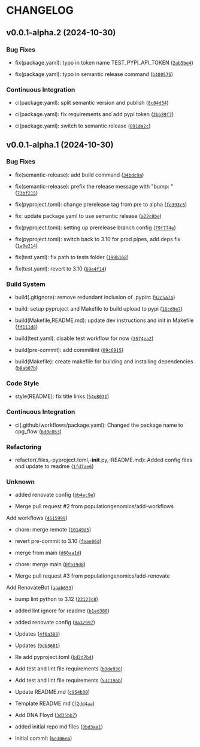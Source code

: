 # CHANGELOG


## v0.0.1-alpha.2 (2024-10-30)

### Bug Fixes

* fix(package.yaml): typo in token name TEST_PYPI_API_TOKEN ([`2ab5be4`](https://github.com/populationgenomics/cpg-flow/commit/2ab5be4e987e2c936e287d74dfae2543a599ea8f))

* fix(package.yaml): typo in semantic release command ([`b480575`](https://github.com/populationgenomics/cpg-flow/commit/b480575c7d7732dae92639f937b1ff23e92e45a8))

### Continuous Integration

* ci(package.yaml): split semantic version and publish ([`8c04d34`](https://github.com/populationgenomics/cpg-flow/commit/8c04d3434f93800009aa0b76d3780d4953c81ce2))

* ci(package.yaml): fix requirements and add pypi token ([`2bb89f7`](https://github.com/populationgenomics/cpg-flow/commit/2bb89f766d0422786df53fe5593e59d355ba7586))

* ci(package.yaml): switch to semantic release ([`891da2c`](https://github.com/populationgenomics/cpg-flow/commit/891da2cb20f7d59bf115b504a2a37d251d18a0f6))


## v0.0.1-alpha.1 (2024-10-30)

### Bug Fixes

* fix(semantic-release): add build command ([`34bdc9a`](https://github.com/populationgenomics/cpg-flow/commit/34bdc9ad69236f7eb19411edf799f04c3db13dc3))

* fix(semantic-release): prefix the release message with "bump: " ([`73bf215`](https://github.com/populationgenomics/cpg-flow/commit/73bf2151379e660f07c77cb17a1e46d05b26e53a))

* fix(pyproject.toml): change prerelease tag from pre to alpha ([`fe393c5`](https://github.com/populationgenomics/cpg-flow/commit/fe393c5e201212765b467a623b1b21dee8351e1b))

* fix: update package.yaml to use semantic release ([`a22c8be`](https://github.com/populationgenomics/cpg-flow/commit/a22c8be0396920f1550b60c05cc7e85911281d4e))

* fix(pyproject.toml): setting up prerelease branch config ([`79f774e`](https://github.com/populationgenomics/cpg-flow/commit/79f774ec7bc7696da9015dd8169ace66ec416a66))

* fix(pyproject.toml): switch back to 3.10 for prod pipes, add deps fix ([`1a0e214`](https://github.com/populationgenomics/cpg-flow/commit/1a0e2144901697029f1196cc8bedc9ab7979542e))

* fix(test.yaml): fix path to tests folder ([`199b168`](https://github.com/populationgenomics/cpg-flow/commit/199b1684974159b7afa1b5c6e33decdecaad4505))

* fix(test.yaml): revert to 3.10 ([`69e4f14`](https://github.com/populationgenomics/cpg-flow/commit/69e4f14d8f9dd1341021ce6ddad1a30542797ef5))

### Build System

* build(.gitignore): remove redundant inclusion of .pypirc ([`92c5a7a`](https://github.com/populationgenomics/cpg-flow/commit/92c5a7a844f80164d4a9abfd7f2497880803e473))

* build: setup pyproject and Makefile to build upload to pypi ([`16cd9e7`](https://github.com/populationgenomics/cpg-flow/commit/16cd9e7053373264cadc2b2e4216c3e0b500b0cd))

* build(Makefile,README.md): update dev instructions and init in Makefile ([`ff111d8`](https://github.com/populationgenomics/cpg-flow/commit/ff111d831c4aa3527fe47bc9d38b14988dcabd24))

* build(test.yaml): disable test workflow for now ([`3574ea2`](https://github.com/populationgenomics/cpg-flow/commit/3574ea2621cd5b23f1214ca0740d9e3cabbea8cc))

* build(pre-commit): add commitlint ([`09c6915`](https://github.com/populationgenomics/cpg-flow/commit/09c691512273b6ebd519c83da756f4dd0fffe096))

* build(Makefile): create makefile for building and installing dependencies ([`b8ab07b`](https://github.com/populationgenomics/cpg-flow/commit/b8ab07bc6133a054bb9ed531fc055fc0f31f3a90))

### Code Style

* style(README): fix title links ([`54e8031`](https://github.com/populationgenomics/cpg-flow/commit/54e8031cbb82b252a016d5a3a19cf6ab24e85388))

### Continuous Integration

* ci(.github/workflows/package.yaml): Changed the package name to cpg_flow ([`6d0c053`](https://github.com/populationgenomics/cpg-flow/commit/6d0c053a770ed54fb2564e18129077b90782fb61))

### Refactoring

* refactor(.files,-pyproject.toml,-__init__.py,-README.md): Added config files and update to readme ([`1fd7ae6`](https://github.com/populationgenomics/cpg-flow/commit/1fd7ae69dfafc6a58435723d14a4a452822d5e0a))

### Unknown

* added renovate config ([`bb4ec9e`](https://github.com/populationgenomics/cpg-flow/commit/bb4ec9eba4ed1dd9aa9e10892b527171b5346e8d))

* Merge pull request #2 from populationgenomics/add-workflows

Add workflows ([`4615999`](https://github.com/populationgenomics/cpg-flow/commit/4615999b2a012227d71eec3a139391baf4dd2d46))

* chore: merge remote ([`10149d5`](https://github.com/populationgenomics/cpg-flow/commit/10149d58a66244a30390065c250c1c083fbb34f8))

* revert pre-commit to 3.10 ([`feae06d`](https://github.com/populationgenomics/cpg-flow/commit/feae06d56abc98abfec8feac7f9d85174515d0e0))

* merge from main ([`d60aa1d`](https://github.com/populationgenomics/cpg-flow/commit/d60aa1d8a519b34ad877dfaf3a5ead382e7ab694))

* chore: merge main ([`0fb19d8`](https://github.com/populationgenomics/cpg-flow/commit/0fb19d8a3b512367c2f0f131244510e271a66006))

* Merge pull request #3 from populationgenomics/add-renovate

Add RenovateBot ([`aaab653`](https://github.com/populationgenomics/cpg-flow/commit/aaab653347f76484513951fce6e72a8f70dfc10e))

* bump lint python to 3.12 ([`23123c8`](https://github.com/populationgenomics/cpg-flow/commit/23123c811998ff93e1024469e7e34822a078e4e3))

* added lint ignore for readme ([`b1ed388`](https://github.com/populationgenomics/cpg-flow/commit/b1ed388f5055b3c6c586e7ff2f9703e1e7e30c99))

* added renovate config ([`8a32997`](https://github.com/populationgenomics/cpg-flow/commit/8a329976b3132492e4f78fb3e0b5a6ff8cd30a45))

* Updates ([`4f6a386`](https://github.com/populationgenomics/cpg-flow/commit/4f6a38696413ff0f04926ff0fb56dc6cab91a219))

* Updates ([`9db3681`](https://github.com/populationgenomics/cpg-flow/commit/9db3681ab0f9bbb0044eb96d26be142ead03fa1c))

* Re add pyproject.toml ([`bd2d7b4`](https://github.com/populationgenomics/cpg-flow/commit/bd2d7b44bee2f2cf8ca2aed5de559e86580d9af5))

* Add test and lint file requirements ([`b3de936`](https://github.com/populationgenomics/cpg-flow/commit/b3de936908dc2a3dd4ef88d0aea70df89e528500))

* Add test and lint file requirements ([`53c19ab`](https://github.com/populationgenomics/cpg-flow/commit/53c19ab7db1b88f84f260a61f3b539d1c475f545))

* Update README.md ([`c954b30`](https://github.com/populationgenomics/cpg-flow/commit/c954b3064fb4eb5cbf12834637f8c0a87189da78))

* Template README.md ([`f2dd4aa`](https://github.com/populationgenomics/cpg-flow/commit/f2dd4aafa9d6aa67b6f5f63342a0c4a1386f78b3))

* Add DNA Floyd ([`3d35bb7`](https://github.com/populationgenomics/cpg-flow/commit/3d35bb708b8c06526ca1032bf0dfebfc2fa5608a))

* added initial repo md files ([`0bd3aa1`](https://github.com/populationgenomics/cpg-flow/commit/0bd3aa12544267c39461b53d01ad2c1689ac990e))

* Initial commit ([`6e306e6`](https://github.com/populationgenomics/cpg-flow/commit/6e306e653abc203f5f55bc6ecb601da8147ce3cb))
